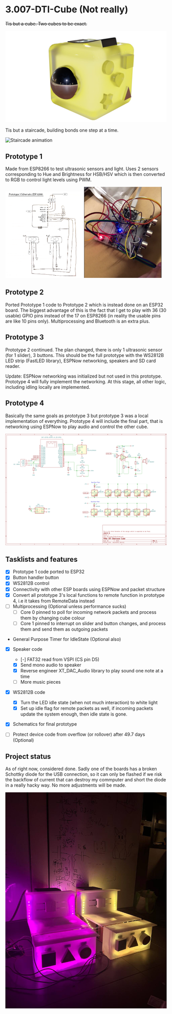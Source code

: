 # 3.007-DTI-Cube (Not really)
~~Tis but a cube. Two cubes to be exact.~~

![fidget cube](assets/cube.jpg)

Tis but a staircade, building bonds one step at a time.

![Staircade animation](assets/staircade.gif)


## Prototype 1
Made from ESP8266 to test ultrasonic sensors and light. Uses 2 sensors corresponding to Hue and Brightness for HSB/HSV which is then converted to RGB to control light levels using PWM.

<p float="middle">
  <img src="assets/proto_1.png" width="48%" />
  <img src="assets/proto_1_irl.png" width="48%" />
</p>

## Prototype 2
Ported Prototype 1 code to Prototype 2 which is instead done on an ESP32 board. The biggest advantage of this is the fact that I get to play with 36 (30 usable) GPIO pins instead of the 17 on ESP8266 (in reality the usable pins are like 10 pins only). Multiprocessing and Bluetooth is an extra plus.


## Prototype 3
Prototype 2 continued. The plan changed, there is only 1 ultrasonic sensor (for 1 slider), 3 buttons. This should be the full prototype with the WS2812B LED strip (FastLED library), ESPNow networking, speakers and SD card reader.

Update: ESPNow networking was initialized but not used in this prototype. Prototype 4 will fully implement the networking. At this stage, all other logic, including idling locally are implemented.



## Prototype 4
Basically the same goals as prototype 3 but prototype 3 was a local implementation of everything. Prototype 4 will include the final part, that is networking using ESPNow to play audio and control the other cube.

![Final Prototype](/assets/DTI_Cube_Proto.png)

## Tasklists and features
- [x] Prototype 1 code ported to ESP32
- [x] Button handler button
- [x] WS2812B control 
- [x] Connectivity with other ESP boards using ESPNow and packet structure
- [x] Convert all prototype 3's local functions to remote function in prototype 4, i.e it takes from RemoteData instead
- [ ] Multiprocessing (Optional unless performance sucks)
  - [ ] Core 0 pinned to poll for incoming network packets and process them by changing cube colour
  - [ ] Core 1 pinned to interrupt on slider and button changes, and process them and send them as outgoing packets 
- General Purpose Timer for IdleState (Optional also)
- [x] Speaker code
  - [-] FAT32 read from VSPI (CS pin D5)
  - [x] Send mono audio to speaker
  - [x] Reverse engineer XT_DAC_Audio library to play sound one note at a time
  - [ ] More music pieces 
- [x] WS2812B code
  - [x] Turn the LED idle state (when not much interaction) to white light
  - [x] Set up idle flag for remote packets as well, if incoming packets update the system enough, then idle state is gone.
- [x] Schematics for final prototype
- [ ] Protect device code from overflow (or rollover) after 49.7 days (Optional)


## Project status
As of right now, considered done. Sadly one of the boards has a broken Schottky diode for the USB connection, so it can only be flashed if we risk the backflow of current that can destroy my commputer and short the diode in a really hacky way. No more adjustments will be made.

![Final Physical Prototype](/assets/success.png)
